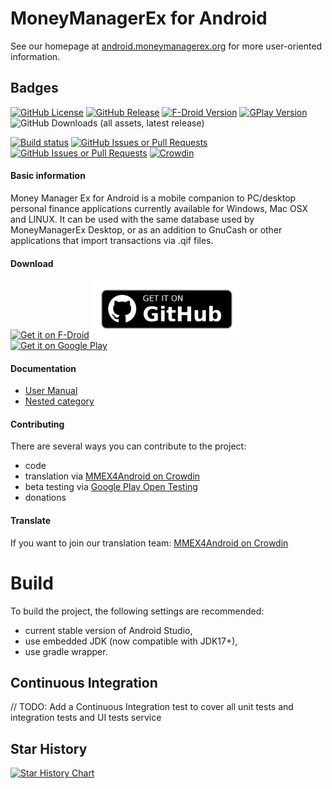 # MoneyManagerEx for Android

See our homepage at [android.moneymanagerex.org](http://android.moneymanagerex.org/) for more user-oriented information.

## Badges
[![GitHub License](https://img.shields.io/github/license/moneymanagerex/android-money-manager-ex)](https://github.com/wolfsolver/android-money-manager-ex/tree/master?tab=License-1-ov-file)
[![GitHub Release](https://img.shields.io/github/v/release/moneymanagerex/android-money-manager-ex?include_prereleases&label=github%20release)](https://github.com/moneymanagerex/android-money-manager-ex/releases/latest)
[![F-Droid Version](https://img.shields.io/f-droid/v/com.money.manager.ex?include_prereleases&label=f-droid%20release)](https://f-droid.org/it/packages/com.money.manager.ex/)
[![GPlay Version](https://img.shields.io/endpoint?color=green&logo=google-play&logoColor=green&url=https%3A%2F%2Fplay.cuzi.workers.dev%2Fplay%3Fi%3Dcom.money.manager.ex.android%26gl%3DUS%26hl%3Den%26l%3DAndroid%26m%3D%24version)](https://play.google.com/store/apps/details?id=com.money.manager.ex.android)<img alt="GitHub Downloads (all assets, latest release)" src="https://img.shields.io/github/downloads-pre/moneymanagerex/android-money-manager-ex/latest/total">

[![Build status](https://ci.appveyor.com/api/projects/status/bn231orqqh7bi6um?svg=true)](https://ci.appveyor.com/project/moneymanagerex/android-money-manager-ex)
[![GitHub Issues or Pull Requests](https://img.shields.io/github/issues/moneymanagerex/android-money-manager-ex)](https://github.com/moneymanagerex/android-money-manager-ex/issues)
[![GitHub Issues or Pull Requests](https://img.shields.io/github/issues-pr/moneymanagerex/android-money-manager-ex)](https://github.com/moneymanagerex/android-money-manager-ex/pulls)
[![Crowdin](https://badges.crowdin.net/android-money-manager-ex/localized.svg)](https://crowdin.com/project/android-money-manager-ex)


#### Basic information

Money Manager Ex for Android is a mobile companion to PC/desktop personal finance applications currently available for Windows, Mac OSX and LINUX. It can be used with the same database used by MoneyManagerEx Desktop, or as an addition to GnuCash or other applications that import transactions via .qif files.

#### Download
[<img alt="Get it on F-Droid" src="https://fdroid.gitlab.io/artwork/badge/get-it-on.png" width="240">](https://f-droid.org/packages/com.money.manager.ex)
[<img alt="Get it on GitHub" src="https://raw.githubusercontent.com/Kunzisoft/Github-badge/main/get-it-on-github.png" width="240">](https://github.com/moneymanagerex/android-money-manager-ex/releases/latest)
[<img alt="Get it on Google Play" src="http://steverichey.github.io/google-play-badge-svg/img/en_get.svg" width="240">](https://play.google.com/store/apps/details?id=com.money.manager.ex.android)

#### Documentation
- [User Manual](docs/usermanual/index.md)
- [Nested category](docs/nestedcategory.md)


#### Contributing

There are several ways you can contribute to the project:

- code
- translation via [MMEX4Android on Crowdin](https://crowdin.net/project/android-money-manager-ex)
- beta testing via [Google Play Open Testing](https://play.google.com/apps/testing/com.money.manager.ex.android)
- donations

#### Translate

If you want to join our translation team: [MMEX4Android on Crowdin](https://crowdin.net/project/android-money-manager-ex)

# Build

To build the project, the following settings are recommended:

- current stable version of Android Studio,
- use embedded JDK (now compatible with JDK17+),
- use gradle wrapper.

## Continuous Integration

// TODO: Add a Continuous Integration test to cover all unit tests and integration tests and UI tests service

## Star History

[![Star History Chart](https://api.star-history.com/svg?repos=moneymanagerex/android-money-manager-ex&type=Date)](https://star-history.com/#moneymanagerex/android-money-manager-ex&Date)
